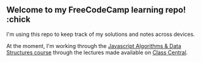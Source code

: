 ## Welcome to my FreeCodeCamp learning repo! :chick

I'm using this repo to keep track of my solutions and notes across devices. 

At the moment, I'm working through the [Javascript Algorithms & Data Structures course](https://www.freecodecamp.org/learn/javascript-algorithms-and-data-structures) through the lectures made available on [Class Central](https://www.youtube.com/c/ClassCentral). 